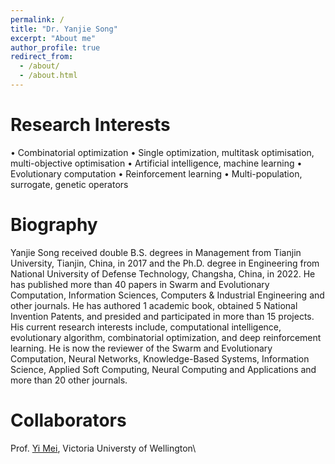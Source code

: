 ```yaml
---
permalink: /
title: "Dr. Yanjie Song"
excerpt: "About me"
author_profile: true
redirect_from: 
  - /about/
  - /about.html
---
```




Research Interests
=====
• Combinatorial optimization
• Single optimization, multitask optimisation, multi-objective optimisation
• Artificial intelligence, machine learning
• Evolutionary computation
• Reinforcement learning
• Multi-population, surrogate, genetic operators

Biography
======
Yanjie Song received double B.S. degrees in Management from Tianjin University, Tianjin, China, in 2017 and the Ph.D. degree in Engineering from National University of Defense Technology, Changsha, China, in 2022. He has published more than 40 papers in Swarm and Evolutionary Computation, Information Sciences, Computers & Industrial Engineering and other journals. He has authored 1 academic book, obtained 5 National Invention Patents, and presided and participated in more than 15 projects. His current research interests include, computational intelligence, evolutionary algorithm, combinatorial optimization, and deep reinforcement learning. He is now the reviewer of the Swarm and Evolutionary Computation, Neural Networks, Knowledge-Based Systems, Information Science, Applied Soft Computing, Neural Computing and Applications and more than 20 other journals. 


Collaborators
======
Prof. [Yi Mei](https://scholar.google.co.nz/citations?user=vTC_7_wAAAAJ&hl=en), Victoria Universty of Wellington\\
